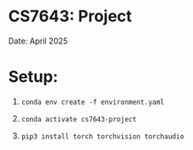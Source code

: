 # CS7643: Project

Date: April 2025

# Setup:
1) `conda env create -f environment.yaml`

2) `conda activate cs7643-project`

3) `pip3 install torch torchvision torchaudio`


